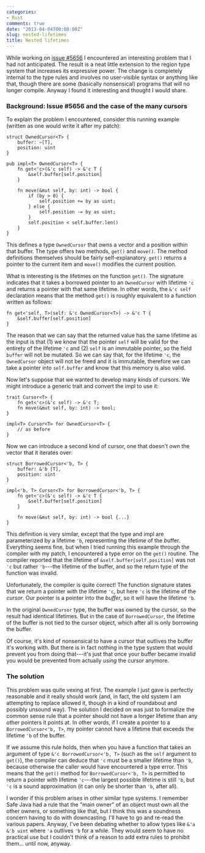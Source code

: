 ```yaml
---
categories:
- Rust
comments: true
date: "2013-04-04T00:00:00Z"
slug: nested-lifetimes
title: Nested lifetimes
---
```


While working on [issue #5656][5656] I encountered an interesting
problem that I had not anticipated.  The result is a neat little
extension to the region type system that increases its expressive
power.  The change is completely internal to the type rules and
involves no user-visible syntax or anything like that, though there
are some (basically nonsensical) programs that will no longer compile.
Anyway I found it interesting and thought I would share.

<!--more-->

### Background: Issue #5656 and the case of the many cursors

To explain the problem I encountered, consider this running example
(written as one would write it after my patch):

    struct OwnedCursor<T> {
        buffer: ~[T],
        position: uint
    }
    
    pub impl<T> OwnedCursor<T> {
        fn get<'c>(&'c self) -> &'c T {
            &self.buffer[self.position]
        }
        
        fn move(&mut self, by: int) -> bool {
            if (by > 0) {
                self.position += by as uint;
            } else {
                self.position -= by as uint;
            }
            self.position < self.buffer.len()
        }
    }
    
This defines a type `OwnedCursor` that owns a vector and a position within
that buffer.  The type offers two methods, `get()` and `move()`.  The
method definitions themselves should be fairly
self-explanatory. `get()` returns a pointer to the current item and
`move()` modifies the current position.

What is interesting is the lifetimes on the function `get()`. The
signature indicates that it takes a borrowed pointer to an
`OwnedCursor` with lifetime `'c` and returns a pointer with that same
lifetime.  In other words, the `&'c self` declaration means that the
method `get()` is roughly equivalent to a function written as follows:

    fn get<'self, T>(self: &'c OwnedCursor<T>) -> &'c T {
        &self.buffer[self.position]
    }

The reason that we can say that the returned value has the same
lifetime as the input is that (1) we know that the pointer `self` will
be valid for the entirety of the lifetime `'c` and (2) `self` is an
immutable pointer, so the field `buffer` will not be mutated.  So we
can say that, for the lifetime `'c`, the `OwnedCursor` object will not
be freed and it is immutable, therefore we can take a pointer into
`self.buffer` and know that this memory is also valid.

Now let's suppose that we wanted to develop many kinds of cursors.
We might introduce a generic trait and convert the impl to use it:

    trait Cursor<T> {
        fn get<'c>(&'c self) -> &'c T;
        fn move(&mut self, by: int) -> bool;
    }
    
    impl<T> Cursor<T> for OwnedCursor<T> {
        // as before
    }
    
Now we can introduce a second kind of cursor, one that doesn't *own*
the vector that it iterates over:

    struct BorrowedCursor<'b, T> {
        buffer: &'b [T],
        position: uint
    }
    
    impl<'b, T> Cursor<T> for BorrowedCursor<'b, T> {
        fn get<'c>(&'c self) -> &'c T {
            &self.buffer[self.position]
        }
        
        fn move(&mut self, by: int) -> bool {...}
    }
    
This definition is very similar, except that the type and impl are
parameterized by a lifetime `'b`, representing the lifetime of the
*b*uffer.  Everything seems fine, but when I tried running this
example through the compiler with my patch, I encountered a type error
on the `get()` routine.  The compiler reported that the lifetime of
`&self.buffer[self.position]` was not `'c` but rather `'b`---the
lifetime of the buffer, and so the return type of the function was
invalid.

Unfortunately, the compiler is quite correct!  The function signature
states that we return a pointer with the lifetime `'c`, but here `'c`
is the lifetime of the *cursor*.  Our pointer is a pointer into the
*buffer*, so it will have the lifetime `'b`.

In the original `OwnedCursor` type, the buffer was owned by the
cursor, so the result had identical lifetimes.  But in the case of
`BorrowedCursor`, the lifetime of the buffer is not tied to the cursor
object, which after all is only borrowing the buffer.

Of course, it's kind of nonsensical to have a cursor that outlives the
buffer it's working with.  But there is in fact nothing in the type
system that would prevent you from doing that---it's just that once
your buffer became invalid you would be prevented from actually
*using* the cursor anymore.

### The solution

This problem was quite vexing at first.  The example I just gave is
perfectly reasonable and it really should work (and, in fact, the old
system I am attempting to replace allowed it, though in a kind of
roundabout and possibly unsound way).  The solution I decided on was
just to formalize the common sense rule that a pointer should not have
a longer lifetime than any other pointers it points at.  In other words,
if I create a pointer to a `BorrowedCursor<'b, T>`, my pointer cannot
have a lifetime that exceeds the lifetime `'b` of the buffer.

If we assume this rule holds, then when you have a function that takes
an argument of type `&'c BorrowedCursor<'b, T>` (such as the `self`
argument to `get()`), the compiler can deduce that `'c` must be a
smaller lifetime than `'b`, because otherwise the caller would have
encountered a type error.  This means that the `get()` method for
`BorrowedCursor<'b, T>` is permitted to return a pointer with lifetime
`'c`---the largest possible lifetime is still `'b`, but `'c` is a
sound approximation (it can only be shorter than `'b`, after all).

I wonder if this problem arises in other similar type systems. I
remember Safe Java had a rule that the "main owner" of an object must
own all the other owners, or something like that, but I think this was
a soundness concern having to do with downcasting. I'll have to go and
re-read the various papers. Anyway, I've been debating whether to
allow types like `&'a &'b uint` where `'a` outlives `'b` for a while.
They would seem to have no practical use but I couldn't think of a
reason to add extra rules to prohibit them...  until now, anyway.

[5656]: https://github.com/mozilla/rust/issues/5656
